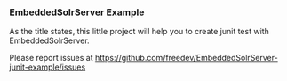 ### EmbeddedSolrServer Example

As the title states, this little project will help you to create junit test with EmbeddedSolrServer.

Please report issues at https://github.com/freedev/EmbeddedSolrServer-junit-example/issues

